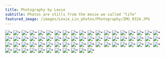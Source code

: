 ```yaml
---
title: Photography by Lexie
subtitle: Photos are stills from the movie we called "life"
featured_image: /images/Lexie_Lin_photos/Photography/IMG_9324.JPG
---
```

<div class="gallery" data-columns="3">
    <img src="/images/Lexie_Lin_photos/Photography/IMG_9420.JPG">"
    <img src="/images/Lexie_Lin_photos/Photography/IMG_9408.JPG">"
    <img src="/images/Lexie_Lin_photos/Photography/IMG_9409.JPG">"
    <img src="/images/Lexie_Lin_photos/Photography/IMG_9421.JPG">"
    <img src="/images/Lexie_Lin_photos/Photography/IMG_9397.JPG">"
    <img src="/images/Lexie_Lin_photos/Photography/IMG_9382.JPG">"
    <img src="/images/Lexie_Lin_photos/Photography/IMG_9396.JPG">"
    <img src="/images/Lexie_Lin_photos/Photography/IMG_9419.JPG">"
    <img src="/images/Lexie_Lin_photos/Photography/IMG_9418.JPG">"
    <img src="/images/Lexie_Lin_photos/Photography/IMG_9292.jpg">"
    <img src="/images/Lexie_Lin_photos/Photography/IMG_9325.jpg">"
    <img src="/images/Lexie_Lin_photos/Photography/IMG_9331.jpg">"
    <img src="/images/Lexie_Lin_photos/Photography/IMG_9318.jpg">"
    <img src="/images/Lexie_Lin_photos/Photography/IMG_9330.jpg">"
    <img src="/images/Lexie_Lin_photos/Photography/IMG_9324.jpg">"
    <img src="/images/Lexie_Lin_photos/Photography/IMG_9293.jpg">"
    <img src="/images/Lexie_Lin_photos/Photography/IMG_9291.jpg">"
    <img src="/images/Lexie_Lin_photos/Photography/IMG_9332.jpg">"
    <img src="/images/Lexie_Lin_photos/Photography/IMG_9327.jpg">"
    <img src="/images/Lexie_Lin_photos/Photography/IMG_9333.jpg">"
    <img src="/images/Lexie_Lin_photos/Photography/IMG_9294.jpg">"
    <img src="/images/Lexie_Lin_photos/Photography/IMG_9337.jpg">"
    <img src="/images/Lexie_Lin_photos/Photography/IMG_9323.jpg">"
    <img src="/images/Lexie_Lin_photos/Photography/IMG_9336.jpg">"
    <img src="/images/Lexie_Lin_photos/Photography/IMG_9295.jpg">"
    <img src="/images/Lexie_Lin_photos/Photography/IMG_0066.jpg">"
    <img src="/images/Lexie_Lin_photos/Photography/IMG_9297.jpg">"
    <img src="/images/Lexie_Lin_photos/Photography/IMG_9308.jpg">"
    <img src="/images/Lexie_Lin_photos/Photography/IMG_9334.jpg">"
    <img src="/images/Lexie_Lin_photos/Photography/IMG_9321.jpg">"
    <img src="/images/Lexie_Lin_photos/Photography/IMG_9309.jpg">"
    <img src="/images/Lexie_Lin_photos/Photography/IMG_9296.jpg">"
    <img src="/images/Lexie_Lin_photos/Photography/IMG_0067.jpg">"
    <img src="/images/Lexie_Lin_photos/Photography/IMG_9304.jpg">"
    <img src="/images/Lexie_Lin_photos/Photography/IMG_9310.jpg">"
    <img src="/images/Lexie_Lin_photos/Photography/IMG_9338.JPG">"
    <img src="/images/Lexie_Lin_photos/Photography/IMG_9339.JPG">"
    <img src="/images/Lexie_Lin_photos/Photography/IMG_9311.jpg">"
    <img src="/images/Lexie_Lin_photos/Photography/IMG_9305.jpg">"
    <img src="/images/Lexie_Lin_photos/Photography/IMG_9298.jpg">"
    <img src="/images/Lexie_Lin_photos/Photography/IMG_9313.jpg">"
    <img src="/images/Lexie_Lin_photos/Photography/IMG_9307.jpg">"
    <img src="/images/Lexie_Lin_photos/Photography/IMG_9306.jpg">"
    <img src="/images/Lexie_Lin_photos/Photography/IMG_9312.jpg">"
    <img src="/images/Lexie_Lin_photos/Photography/IMG_9299.jpg">"
    <img src="/images/Lexie_Lin_photos/Photography/IMG_9316.jpg">"
    <img src="/images/Lexie_Lin_photos/Photography/IMG_9302.jpg">"
    <img src="/images/Lexie_Lin_photos/Photography/IMG_9303.jpg">"
    <img src="/images/Lexie_Lin_photos/Photography/IMG_9317.jpg">"
    <img src="/images/Lexie_Lin_photos/Photography/IMG_9329.jpg">"
    <img src="/images/Lexie_Lin_photos/Photography/IMG_9301.jpg">"
    <img src="/images/Lexie_Lin_photos/Photography/IMG_9315.jpg">"
    <img src="/images/Lexie_Lin_photos/Photography/IMG_9300.jpg">"
    <img src="/images/Lexie_Lin_photos/Photography/IMG_9328.jpg">"
    <img src="/images/Lexie_Lin_photos/Photography/IMG_9398.JPG">"
    <img src="/images/Lexie_Lin_photos/Photography/IMG_9401.JPG">"
    <img src="/images/Lexie_Lin_photos/Photography/IMG_9415.JPG">"
    <img src="/images/Lexie_Lin_photos/Photography/IMG_9414.JPG">"
    <img src="/images/Lexie_Lin_photos/Photography/IMG_9400.JPG">"
    <img src="/images/Lexie_Lin_photos/Photography/IMG_9399.JPG">"
    <img src="/images/Lexie_Lin_photos/Photography/IMG_9416.JPG">"
    <img src="/images/Lexie_Lin_photos/Photography/IMG_9402.JPG">"
    <img src="/images/Lexie_Lin_photos/Photography/IMG_9417.JPG">"
    <img src="/images/Lexie_Lin_photos/Photography/IMG_9413.JPG">"
    <img src="/images/Lexie_Lin_photos/Photography/IMG_9407.JPG">"
    <img src="/images/Lexie_Lin_photos/Photography/IMG_9412.JPG">"
    <img src="/images/Lexie_Lin_photos/Photography/IMG_9410.JPG">"
    <img src="/images/Lexie_Lin_photos/Photography/IMG_9411.JPG">"
</div>